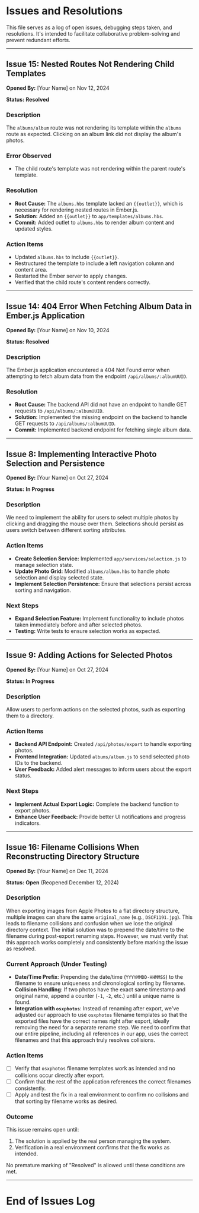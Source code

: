 # Issues and Resolutions

This file serves as a log of open issues, debugging steps taken, and resolutions. It's intended to facilitate collaborative problem-solving and prevent redundant efforts.

---

## Issue 15: Nested Routes Not Rendering Child Templates

**Opened By:** [Your Name] on Nov 12, 2024

**Status:** **Resolved**

### Description

The `albums/album` route was not rendering its template within the `albums` route as expected. Clicking on an album link did not display the album's photos.

### Error Observed

- The child route's template was not rendering within the parent route's template.

### Resolution

- **Root Cause:** The `albums.hbs` template lacked an `{{outlet}}`, which is necessary for rendering nested routes in Ember.js.
- **Solution:** Added an `{{outlet}}` to `app/templates/albums.hbs`.
- **Commit:** Added outlet to `albums.hbs` to render album content and updated styles.

### Action Items

- Updated `albums.hbs` to include `{{outlet}}`.
- Restructured the template to include a left navigation column and content area.
- Restarted the Ember server to apply changes.
- Verified that the child route's content renders correctly.

---

## Issue 14: 404 Error When Fetching Album Data in Ember.js Application

**Opened By:** [Your Name] on Nov 10, 2024

**Status:** **Resolved**

### Description

The Ember.js application encountered a 404 Not Found error when attempting to fetch album data from the endpoint `/api/albums/:albumUUID`.

### Resolution

- **Root Cause:** The backend API did not have an endpoint to handle GET requests to `/api/albums/:albumUUID`.
- **Solution:** Implemented the missing endpoint on the backend to handle GET requests to `/api/albums/:albumUUID`.
- **Commit:** Implemented backend endpoint for fetching single album data.

---

## Issue 8: Implementing Interactive Photo Selection and Persistence

**Opened By:** [Your Name] on Oct 27, 2024

**Status:** **In Progress**

### Description

We need to implement the ability for users to select multiple photos by clicking and dragging the mouse over them. Selections should persist as users switch between different sorting attributes.

### Action Items

- **Create Selection Service:** Implemented `app/services/selection.js` to manage selection state.
- **Update Photo Grid:** Modified `albums/album.hbs` to handle photo selection and display selected state.
- **Implement Selection Persistence:** Ensure that selections persist across sorting and navigation.

### Next Steps

- **Expand Selection Feature:** Implement functionality to include photos taken immediately before and after selected photos.
- **Testing:** Write tests to ensure selection works as expected.

---

## Issue 9: Adding Actions for Selected Photos

**Opened By:** [Your Name] on Oct 27, 2024

**Status:** **In Progress**

### Description

Allow users to perform actions on the selected photos, such as exporting them to a directory.

### Action Items

- **Backend API Endpoint:** Created `/api/photos/export` to handle exporting photos.
- **Frontend Integration:** Updated `albums/album.js` to send selected photo IDs to the backend.
- **User Feedback:** Added alert messages to inform users about the export status.

### Next Steps

- **Implement Actual Export Logic:** Complete the backend function to export photos.
- **Enhance User Feedback:** Provide better UI notifications and progress indicators.

---

## Issue 16: Filename Collisions When Reconstructing Directory Structure

**Opened By:** [Your Name] on Dec 11, 2024

**Status:** **Open** (Reopened December 12, 2024)

### Description

When exporting images from Apple Photos to a flat directory structure, multiple images can share the same `original_name` (e.g., `DSCF1191.jpg`). This leads to filename collisions and confusion when we lose the original directory context. The initial solution was to prepend the date/time to the filename during post-export renaming steps. However, we must verify that this approach works completely and consistently before marking the issue as resolved.

### Current Approach (Under Testing)

- **Date/Time Prefix**: Prepending the date/time (`YYYYMMDD-HHMMSS`) to the filename to ensure uniqueness and chronological sorting by filename.
- **Collision Handling**: If two photos have the exact same timestamp and original name, append a counter (`-1`, `-2`, etc.) until a unique name is found.
- **Integration with `osxphotos`**: Instead of renaming after export, we've adjusted our approach to use `osxphotos` filename templates so that the exported files have the correct names right after export, ideally removing the need for a separate rename step. We need to confirm that our entire pipeline, including all references in our app, uses the correct filenames and that this approach truly resolves collisions.

### Action Items

- [ ] Verify that `osxphotos` filename templates work as intended and no collisions occur directly after export.
- [ ] Confirm that the rest of the application references the correct filenames consistently.
- [ ] Apply and test the fix in a real environment to confirm no collisions and that sorting by filename works as desired.

### Outcome

This issue remains open until:

1. The solution is applied by the real person managing the system.
2. Verification in a real environment confirms that the fix works as intended.

No premature marking of "Resolved" is allowed until these conditions are met.

---

# End of Issues Log
